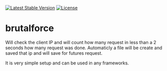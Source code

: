 [![Latest Stable Version](https://poser.pugx.org/phpunit/phpunit/version)](https://packagist.org/packages/rmanara/brutalforce)
[![License](https://poser.pugx.org/phpunit/phpunit/license)](https://packagist.org/packages/rmanara/brutalforce)

# brutalforce
Will check  the client IP and will count how many request in less than a 2 seconds how many request was done.
Automaticly a file will be create and saved that ip and will save for futures request.

It is very simple setup and can be used in any frameworks.


